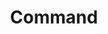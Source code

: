 ---
title: Command
tags: ["command", "prompt", "line", "terminal", "console"]
icon: command
svg: '<svg xmlns="http://www.w3.org/2000/svg" width="24" height="24" fill="none" viewBox="0 0 24 24" stroke-width="1.5" stroke-linecap="round" stroke-linejoin="round" stroke="currentColor"><path d="M15.011 5.977v12.046c0 2.645 3.317 3.954 5.141 2.13 1.825-1.825.516-5.141-2.13-5.141H5.978c-2.645 0-3.953 3.316-2.13 5.14 1.825 1.825 5.142.516 5.142-2.13V5.978c0-2.645-3.317-3.953-5.141-2.13-1.824 1.825-.516 5.142 2.13 5.142h12.045c2.645 0 3.954-3.317 2.13-5.141-1.825-1.824-5.141-.516-5.141 2.13Z"/></svg>'
---